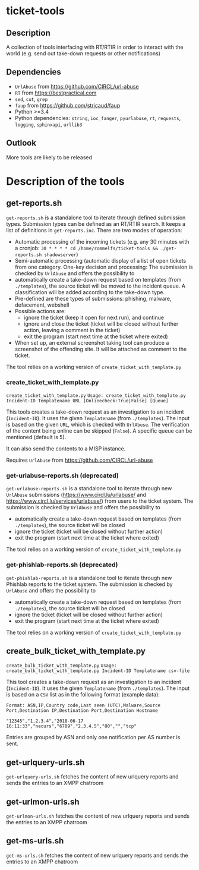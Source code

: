 # ticket-tools

## Description

A collection of tools interfacing with RT/RTIR in order to interact with the world (e.g. send out take-down requests or other notifications)

## Dependencies
- `UrlAbuse` from https://github.com/CIRCL/url-abuse
- `RT` from https://bestpractical.com
- `sed`, `cut`, `grep`
- `faup` from https://github.com/stricaud/faup
- Python >=3.4
- Python dependencies: `string`, `ioc_fanger`, `pyurlabuse`, `rt`, `requests`, `logging`, `sphinxapi`, `urllib3`

## Outlook
More tools are likely to be released

# Description of the tools

## get-reports.sh
`get-reports.sh` is a standalone tool to iterate through defined submission types. Submission types can be defined as an RT/RTIR search. It keeps a list of definitions in  `get-reports.inc`. There are two modes of operation:
- Automatic processing of the incoming tickets (e.g. any 30 minutes with a cronjob: `30 * * * * cd /home/rommelfs/ticket-tools && ./get-reports.sh shadowserver`)
- Semi-automatic processing (automatic display of a list of open tickets from one category. One-key decision and processing: 
The submission is checked by `UrlAbuse` and offers the possibility to 
- automatically create a take-down request based on templates (from `./templates`), the source ticket will be moved to the incident queue. A classification will be added according to the take-down type.
- Pre-defined are these types of submissions: phishing, malware, defacement, webshell
- Possible actions are:
  - ignore the ticket (keep it open for next run), and continue
  - ignore and close the ticket (ticket will be closed without further action, leaving a comment in the ticket)
  - exit the program (start next time at the ticket where exited)
- When set up, an external screenshot taking tool can produce a screenshot of the offending site. It will be attached as comment to the ticket.

The tool relies on a working version of `create_ticket_with_template.py`

### create_ticket_with_template.py

`create_ticket_with_template.py` 
`Usage: create_ticket_with_template.py Incident-ID Templatename URL [Onlinecheck:True|False] [Queue]`

This tools creates a take-down request as an investigation to an incident (`Incident-ID`). It uses the given `Templatename` (from `./templates`).
The input is based on the given `URL`, which is checked with `UrlAbuse`. The verification of the content being online can be skipped (`False`).
A specific queue can be mentioned (default is 5).

It can also send the contents to a MISP instance.

Requires `UrlAbuse` from https://github.com/CIRCL/url-abuse



### get-urlabuse-reports.sh (deprecated)
`get-urlabuse-reports.sh` is a standalone tool to iterate through new `UrlAbuse` submissions (https://www.circl.lu/urlabuse/ and https://www.circl.lu/services/urlabuse/) from users to the ticket system.
The submission is checked by `UrlAbuse` and offers the possibility to 
- automatically create a take-down request based on templates (from `./templates`), the source ticket will be closed
- ignore the ticket (ticket will be closed without further action)
- exit the program (start next time at the ticket where exited)

The tool relies on a working version of `create_ticket_with_template.py`

### get-phishlab-reports.sh (deprecated)
`get-phishlab-reports.sh` is a standalone tool to iterate through new Phishlab reports to the ticket system.
The submission is checked by `UrlAbuse` and offers the possibility to 
- automatically create a take-down request based on templates (from `./templates`), the source ticket will be closed
- ignore the ticket (ticket will be closed without further action)
- exit the program (start next time at the ticket where exited)

The tool relies on a working version of `create_ticket_with_template.py`

## create_bulk_ticket_with_template.py

`create_bulk_ticket_with_template.py`
`Usage: create_bulk_ticket_with_template.py Incident-ID Templatename csv-file`

This tool creates a take-down request as an investigation to an incident (`Incident-ID`). It uses the given `Templatename` (from `./templates`).
The input is based on a `CSV` list as in the following format (example data):
```
Format: ASN,IP,Country code,Last seen (UTC),Malware,Source Port,Destination IP,Destination Port,Destination Hostname

"12345","1.2.3.4","2018-06-17 16:11:33","necurs","6789","2.3.4.5","80","","tcp"
```
Entries are grouped by ASN and only one notification per AS number is sent.


## get-urlquery-urls.sh
`get-urlquery-urls.sh` fetches the content of new urlquery reports and sends the entries to an XMPP chatroom

## get-urlmon-urls.sh
`get-urlmon-urls.sh` fetches the content of new urlquery reports and sends the entries to an XMPP chatroom

## get-ms-urls.sh
`get-ms-urls.sh` fetches the content of new urlquery reports and sends the entries to an XMPP chatroom

